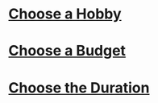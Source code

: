 <!--- This section is Cascading Style Sheet (CSS) and applies to HTML -->
<style>
/* "row style" is flexible size and aligns pictures in center */
.row {
  align-items: center;
  display: flex;
}

/* "column style" is one-third of the width with padding */
.column {
  flex: 33.33%;
  padding: 5px;
}


</style>



<h1 id="hobbies"><u>Choose a Hobby</u></h1>
<h1 id="budget"><u>Choose a Budget</u></h1>
<h1 id="duration"><u>Choose the Duration</u></h1>